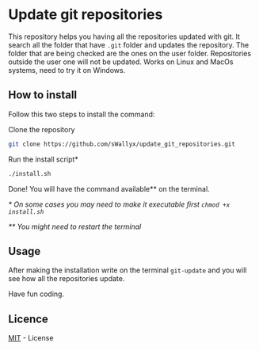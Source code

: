 # Update git repositories

This repository helps you having all the repositories updated with git. It search all the folder that have `.git` folder and updates the repository. The folder that are being checked are the ones on the user folder. Repositories outside the user one will not be updated. Works on Linux and MacOs systems, need to try it on Windows.

## How to install

Follow this two steps to install the command:

Clone the repository
``` bash
git clone https://github.com/sWallyx/update_git_repositories.git
```

Run the install script*
``` bash
./install.sh
```

Done! You will have the command available** on the terminal.

_* On some cases you may need to make it executable first `chmod +x install.sh`_

_** You might need to restart the terminal_

## Usage

After making the installation write on the terminal `git-update` and you will see how all the repositories update.

Have fun coding.

## Licence

[MIT](LICENSE) - License
